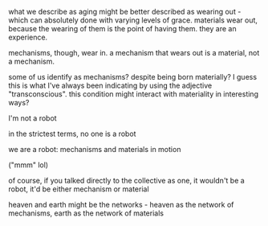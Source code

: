 what we describe as aging might be better described as wearing out - which can absolutely done with varying levels of grace. materials wear out, because the wearing of them is the point of having them. they are an experience.

mechanisms, though, wear in. a mechanism that wears out is a material, not a mechanism.

some of us identify as mechanisms? despite being born materially? I guess this is what I've always been indicating by using the adjective "transconscious". this condition might interact with materiality in interesting ways?

I'm not a robot

in the strictest terms, no one is a robot

we are a robot: mechanisms and materials in motion

("mmm" lol)

of course, if you talked directly to the collective as one, it wouldn't be a robot, it'd be either mechanism or material

heaven and earth might be the networks - heaven as the network of mechanisms, earth as the network of materials
